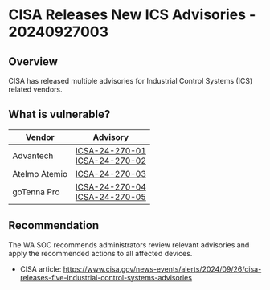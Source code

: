 # CISA Releases New ICS Advisories - 20240927003

## Overview

CISA has released multiple advisories for Industrial Control Systems (ICS) related vendors.

## What is vulnerable?

| Vendor        | Advisory                                                                                                                                                               |
| ------------- | ---------------------------------------------------------------------------------------------------------------------------------------------------------------------- |
| Advantech     | [ICSA-24-270-01](https://www.cisa.gov/news-events/ics-advisories/icsa-24-270-01) </br>[ICSA-24-270-02](https://www.cisa.gov/news-events/ics-advisories/icsa-24-270-02) |
| Atelmo Atemio | [ICSA-24-270-03](https://www.cisa.gov/news-events/ics-advisories/icsa-24-270-03)                                                                                       |
| goTenna Pro   | [ICSA-24-270-04](https://www.cisa.gov/news-events/ics-advisories/icsa-24-270-04) </br>[ICSA-24-270-05](https://www.cisa.gov/news-events/ics-advisories/icsa-24-270-05) |

## Recommendation

The WA SOC recommends administrators review relevant advisories and apply the recommended actions to all affected devices.

- CISA article: <https://www.cisa.gov/news-events/alerts/2024/09/26/cisa-releases-five-industrial-control-systems-advisories>
